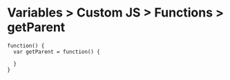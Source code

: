 # Variables > Custom JS > Functions > getParent

    function() {
      var getParent = function() {
      
      }
    }
